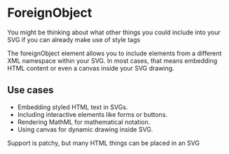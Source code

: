 # ForeignObject

You might be thinking about what other things you could include into your SVG if you can already make use of style tags

The foreignObject element allows you to include elements from a different XML namespace within your SVG. In most cases, that means embedding HTML content or even a canvas inside your SVG drawing.

## Use cases

- Embedding styled HTML text in SVGs.
- Including interactive elements like forms or buttons.
- Rendering MathML for mathematical notation.
- Using canvas for dynamic drawing inside SVG.

Support is patchy, but many HTML things can be placed in an SVG
